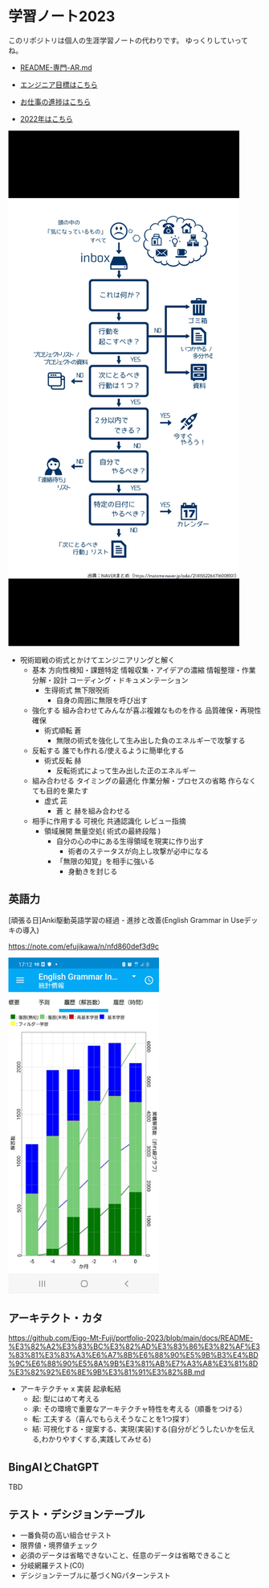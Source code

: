 # 学習ノート2023

このリポジトリは個人の生涯学習ノートの代わりです。
ゆっくりしていってね。

- [README-専門-AR.md](./docs/README-専門-AR.md)

- [エンジニア目標はこちら](https://github.com/Eigo-Mt-Fuji/portfolio-2021/blob/main/docs/README-%E5%80%8B%E4%BA%BA%E5%AD%A6%E7%BF%92-20211215.md#1219-%E6%8B%A1%E5%BC%B5%E7%8F%BE%E5%AE%9Far%E3%81%AEsdk%E3%82%92%E8%AA%BF%E6%9F%BB%E3%81%99%E3%82%8B-web-ar-%E7%B7%A8)

- [お仕事の進捗はこちら](https://github.com/Eigo-Mt-Fuji/efg-confidential/blob/main/%E4%BA%8B%E6%A5%AD%E9%80%B2%E6%8D%97.md)

- [2022年はこちら](https://github.com/Eigo-Mt-Fuji/portfolio-2022)

![](./Screenshot_20230813-143407_X.jpg)

- 呪術廻戦の術式とかけてエンジニアリングと解く
  - 基本 方向性検知・課題特定 情報収集・アイデアの濃縮 情報整理・作業分解・設計 コーディング・ドキュメンテーション 
    - 生得術式 無下限呪術
      - 自身の周囲に無限を呼び出す
  - 強化する 組み合わせてみんなが喜ぶ複雑なものを作る 品質確保・再現性確保
    - 術式順転 蒼
      - 無限の術式を強化して生み出した負のエネルギーで攻撃する
  - 反転する 誰でも作れる/使えるように簡単化する 
    - 術式反転 赫
      - 反転術式によって生み出した正のエネルギー
  - 組み合わせる タイミングの最適化  作業分解・プロセスの省略 作らなくても目的を果たす
    - 虚式 茈
      - 蒼 と 赫を組み合わせる
  - 相手に作用する 可視化 共通認識化 レビュー指摘
    - 領域展開 無量空処( 術式の最終段階 )
      - 自分の心の中にある生得領域を現実に作り出す
        - 術者のステータスが向上し攻撃が必中になる
      - 「無限の知覚」を相手に強いる
        - 身動きを封じる


## 英語力

[頑張る日]Anki駆動英語学習の経過 - 進捗と改善(English Grammar in Useデッキの導入)

https://note.com/efujikawa/n/nfd860def3d9c

<img width=300 src="./img/Screenshot_20230415-171208_AnkiDroid.jpg" />

## アーキテクト・カタ

https://github.com/Eigo-Mt-Fuji/portfolio-2023/blob/main/docs/README-%E3%82%A2%E3%83%BC%E3%82%AD%E3%83%86%E3%82%AF%E3%83%81%E3%83%A3%E6%A7%8B%E6%88%90%E5%9B%B3%E4%BD%9C%E6%88%90%E5%8A%9B%E3%81%AB%E7%A3%A8%E3%81%8D%E3%82%92%E6%8E%9B%E3%81%91%E3%82%8B.md


  - アーキテクチャ x 実装 起承転結
    - 起: 型にはめて考える
    - 承: その環境で重要なアーキテクチャ特性を考える（順番をつける）
    - 転: 工夫する（喜んでもらえそうなことを1つ探す）
    - 結: 可視化する・提案する、実現(実装)する(自分がどうしたいかを伝える,わかりやすくする,実践してみせる)


## BingAIとChatGPT

TBD

## テスト・デシジョンテーブル

- 一番負荷の高い組合せテスト
- 限界値・境界値チェック
- 必須のデータは省略できないこと、任意のデータは省略できること
- 分岐網羅テスト(C0)
- デシジョンテーブルに基づくNGパターンテスト

